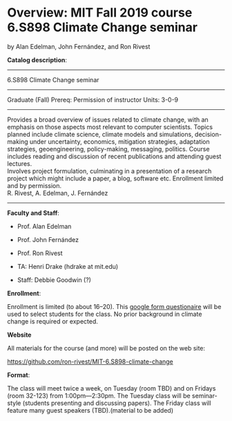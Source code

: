 # Overview: MIT Fall 2019 course 6.S898 Climate Change seminar

by Alan Edelman, John Fernández, and Ron Rivest


**Catalog description**:

______
6.S898 Climate Change seminar
______
Graduate (Fall) 
Prereq: Permission of instructor 
Units: 3-0-9 
______ 
Provides a broad overview of issues related to climate change, with an emphasis
on those aspects most relevant to computer scientists.  Topics planned include climate science, 
climate models and simulations, decision-making under uncertainty, economics, mitigation 
strategies, adaptation strategies, geoengineering, policy-making, messaging, politics.  Course includes
reading and discussion of recent publications and attending guest lectures.  
Involves project formulation, culminating in a presentation of a research project which might include a paper, a blog, software etc.
Enrollment limited and by permission.\
R. Rivest, A. Edelman, J. Fern&#xE1;ndez
______

**Faculty and Staff**:

* Prof. Alan Edelman

* Prof. John Fernández

* Prof. Ron Rivest

* TA: Henri Drake (hdrake at mit.edu)

* Staff: Debbie Goodwin (?)

**Enrollment**:

Enrollment is limited (to about 16–20). This [google form questionaire](https://forms.gle/N9iSj8a5VWyPhACE8) will be used to select
students for the class.  No prior background in climate change is required or expected.

**Website**

All materials for the course (and more) will be posted on the web site:

https://github.com/ron-rivest/MIT-6.S898-climate-change

**Format**:

The class will meet twice a week, on Tuesday (room TBD) and on Fridays (room 32-123) from 1:00pm—2:30pm.
The Tuesday class will be seminar-style (students presenting and discussing papers).
The Friday class will feature many guest speakers (TBD).(material to be added)
